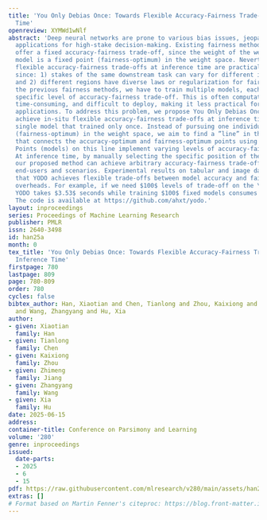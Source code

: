 ```yaml
---
title: 'You Only Debias Once: Towards Flexible Accuracy-Fairness Trade-offs at Inference
  Time'
openreview: XYMWd1wNlf
abstract: 'Deep neural networks are prone to various bias issues, jeopardizing their
  applications for high-stake decision-making. Existing fairness methods typically
  offer a fixed accuracy-fairness trade-off, since the weight of the well-trained
  model is a fixed point (fairness-optimum) in the weight space. Nevertheless, more
  flexible accuracy-fairness trade-offs at inference time are practically desired
  since: 1) stakes of the same downstream task can vary for different individuals,
  and 2) different regions have diverse laws or regularization for fairness. If using
  the previous fairness methods, we have to train multiple models, each offering a
  specific level of accuracy-fairness trade-off. This is often computationally expensive,
  time-consuming, and difficult to deploy, making it less practical for real-world
  applications. To address this problem, we propose You Only Debias Once (YODO) to
  achieve in-situ flexible accuracy-fairness trade-offs at inference time, using a
  single model that trained only once. Instead of pursuing one individual fixed point
  (fairness-optimum) in the weight space, we aim to find a ”line” in the weight space
  that connects the accuracy-optimum and fairness-optimum points using a single model.
  Points (models) on this line implement varying levels of accuracy-fairness trade-offs.
  At inference time, by manually selecting the specific position of the learned “line”,
  our proposed method can achieve arbitrary accuracy-fairness trade-offs for different
  end-users and scenarios. Experimental results on tabular and image datasets show
  that YODO achieves flexible trade-offs between model accuracy and fairness, at ultra-low
  overheads. For example, if we need $100$ levels of trade-off on the \acse dataset,
  YODO takes $3.53$ seconds while training $100$ fixed models consumes $425$ seconds.
  The code is available at https://github.com/ahxt/yodo.'
layout: inproceedings
series: Proceedings of Machine Learning Research
publisher: PMLR
issn: 2640-3498
id: han25a
month: 0
tex_title: 'You Only Debias Once: Towards Flexible Accuracy-Fairness Trade-offs at
  Inference Time'
firstpage: 780
lastpage: 809
page: 780-809
order: 780
cycles: false
bibtex_author: Han, Xiaotian and Chen, Tianlong and Zhou, Kaixiong and Jiang, Zhimeng
  and Wang, Zhangyang and Hu, Xia
author:
- given: Xiaotian
  family: Han
- given: Tianlong
  family: Chen
- given: Kaixiong
  family: Zhou
- given: Zhimeng
  family: Jiang
- given: Zhangyang
  family: Wang
- given: Xia
  family: Hu
date: 2025-06-15
address:
container-title: Conference on Parsimony and Learning
volume: '280'
genre: inproceedings
issued:
  date-parts:
  - 2025
  - 6
  - 15
pdf: https://raw.githubusercontent.com/mlresearch/v280/main/assets/han25a/han25a.pdf
extras: []
# Format based on Martin Fenner's citeproc: https://blog.front-matter.io/posts/citeproc-yaml-for-bibliographies/
---
```

